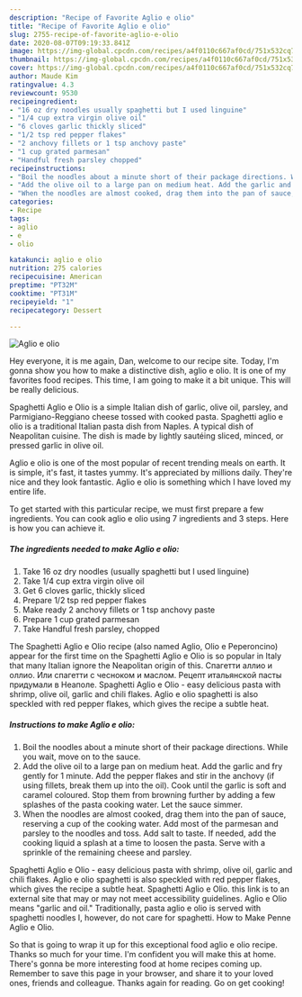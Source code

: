 ```yaml
---
description: "Recipe of Favorite Aglio e olio"
title: "Recipe of Favorite Aglio e olio"
slug: 2755-recipe-of-favorite-aglio-e-olio
date: 2020-08-07T09:19:33.841Z
image: https://img-global.cpcdn.com/recipes/a4f0110c667af0cd/751x532cq70/aglio-e-olio-recipe-main-photo.jpg
thumbnail: https://img-global.cpcdn.com/recipes/a4f0110c667af0cd/751x532cq70/aglio-e-olio-recipe-main-photo.jpg
cover: https://img-global.cpcdn.com/recipes/a4f0110c667af0cd/751x532cq70/aglio-e-olio-recipe-main-photo.jpg
author: Maude Kim
ratingvalue: 4.3
reviewcount: 9530
recipeingredient:
- "16 oz dry noodles usually spaghetti but I used linguine"
- "1/4 cup extra virgin olive oil"
- "6 cloves garlic thickly sliced"
- "1/2 tsp red pepper flakes"
- "2 anchovy fillets or 1 tsp anchovy paste"
- "1 cup grated parmesan"
- "Handful fresh parsley chopped"
recipeinstructions:
- "Boil the noodles about a minute short of their package directions. While you wait, move on to the sauce."
- "Add the olive oil to a large pan on medium heat. Add the garlic and fry gently for 1 minute. Add the pepper flakes and stir in the anchovy (if using fillets, break them up into the oil). Cook until the garlic is soft and caramel coloured. Stop them from browning further by adding a few splashes of the pasta cooking water. Let the sauce simmer."
- "When the noodles are almost cooked, drag them into the pan of sauce, reserving a cup of the cooking water. Add most of the parmesan and parsley to the noodles and toss. Add salt to taste. If needed, add the cooking liquid a splash at a time to loosen the pasta. Serve with a sprinkle of the remaining cheese and parsley."
categories:
- Recipe
tags:
- aglio
- e
- olio

katakunci: aglio e olio 
nutrition: 275 calories
recipecuisine: American
preptime: "PT32M"
cooktime: "PT31M"
recipeyield: "1"
recipecategory: Dessert

---
```



![Aglio e olio](https://img-global.cpcdn.com/recipes/a4f0110c667af0cd/751x532cq70/aglio-e-olio-recipe-main-photo.jpg)

Hey everyone, it is me again, Dan, welcome to our recipe site. Today, I'm gonna show you how to make a distinctive dish, aglio e olio. It is one of my favorites food recipes. This time, I am going to make it a bit unique. This will be really delicious.

Spaghetti Aglio e Olio is a simple Italian dish of garlic, olive oil, parsley, and Parmigiano-Reggiano cheese tossed with cooked pasta. Spaghetti aglio e olio is a traditional Italian pasta dish from Naples. A typical dish of Neapolitan cuisine. The dish is made by lightly sautéing sliced, minced, or pressed garlic in olive oil.

Aglio e olio is one of the most popular of recent trending meals on earth. It is simple, it's fast, it tastes yummy. It's appreciated by millions daily. They're nice and they look fantastic. Aglio e olio is something which I have loved my entire life.


To get started with this particular recipe, we must first prepare a few ingredients. You can cook aglio e olio using 7 ingredients and 3 steps. Here is how you can achieve it.

<!--inarticleads1-->

##### The ingredients needed to make Aglio e olio:

1. Take 16 oz dry noodles (usually spaghetti but I used linguine)
1. Take 1/4 cup extra virgin olive oil
1. Get 6 cloves garlic, thickly sliced
1. Prepare 1/2 tsp red pepper flakes
1. Make ready 2 anchovy fillets or 1 tsp anchovy paste
1. Prepare 1 cup grated parmesan
1. Take Handful fresh parsley, chopped


The Spaghetti Aglio e Olio recipe (also named Aglio, Olio e Peperoncino) appear for the first time on the Spaghetti Aglio e Olio is so popular in Italy that many Italian ignore the Neapolitan origin of this. Спагетти аллио и оллио. Или спагетти с чесноком и маслом. Рецепт итальянской пасты придумали в Неаполе. Spaghetti Aglio e Olio - easy delicious pasta with shrimp, olive oil, garlic and chili flakes. Aglio e olio spaghetti is also speckled with red pepper flakes, which gives the recipe a subtle heat. 

<!--inarticleads2-->

##### Instructions to make Aglio e olio:

1. Boil the noodles about a minute short of their package directions. While you wait, move on to the sauce.
1. Add the olive oil to a large pan on medium heat. Add the garlic and fry gently for 1 minute. Add the pepper flakes and stir in the anchovy (if using fillets, break them up into the oil). Cook until the garlic is soft and caramel coloured. Stop them from browning further by adding a few splashes of the pasta cooking water. Let the sauce simmer.
1. When the noodles are almost cooked, drag them into the pan of sauce, reserving a cup of the cooking water. Add most of the parmesan and parsley to the noodles and toss. Add salt to taste. If needed, add the cooking liquid a splash at a time to loosen the pasta. Serve with a sprinkle of the remaining cheese and parsley.


Spaghetti Aglio e Olio - easy delicious pasta with shrimp, olive oil, garlic and chili flakes. Aglio e olio spaghetti is also speckled with red pepper flakes, which gives the recipe a subtle heat. Spaghetti Aglio e Olio. this link is to an external site that may or may not meet accessibility guidelines. Aglio e Olio means &#34;garlic and oil.&#34; Traditionally, pasta aglio e olio is served with spaghetti noodles I, however, do not care for spaghetti. How to Make Penne Aglio e Olio. 

So that is going to wrap it up for this exceptional food aglio e olio recipe. Thanks so much for your time. I'm confident you will make this at home. There's gonna be more interesting food at home recipes coming up. Remember to save this page in your browser, and share it to your loved ones, friends and colleague. Thanks again for reading. Go on get cooking!

